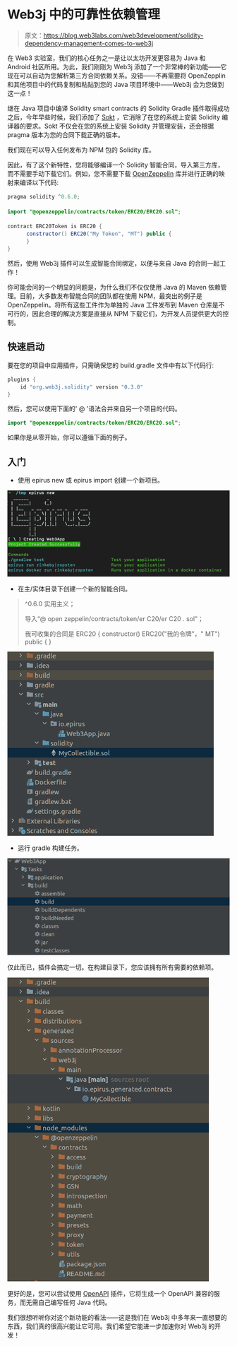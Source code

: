 # Web3j 中的可靠性依赖管理

> 原文：<https://blog.web3labs.com/web3development/solidity-dependency-management-comes-to-web3j>

在 Web3 实验室，我们的核心任务之一是让以太坊开发更容易为 Java 和 Android 社区所用。为此，我们刚刚为 Web3j 添加了一个非常棒的新功能——它现在可以自动为您解析第三方合同依赖关系。没错——不再需要将 OpenZepplin 和其他项目中的代码复制和粘贴到您的 Java 项目环境中——Web3j 会为您做到这一点！

继在 Java 项目中编译 Solidity smart contracts 的 Solidity Gradle 插件取得成功之后，今年早些时候，我们添加了 [Sokt](http://docs.web3j.io/web3j_sokt/) ，它消除了在您的系统上安装 Solidity 编译器的要求。Sokt 不仅会在您的系统上安装 Solidity 并管理安装，还会根据 pragma 版本为您的合同下载正确的版本。

我们现在可以导入任何发布为 NPM 包的 Solidity 库。

因此，有了这个新特性，您将能够编译一个 Solidity 智能合同，导入第三方库，而不需要手动下载它们。例如，您不需要下载 [OpenZeppelin](https://github.com/OpenZeppelin/openzeppelin-contracts) 库并进行正确的映射来编译以下代码:

```java
pragma solidity ^0.6.0;

import "@openzeppelin/contracts/token/ERC20/ERC20.sol";

contract ERC20Token is ERC20 {
      constructor() ERC20("My Token", "MT") public {
      }
}
```

然后，使用 Web3j 插件可以生成智能合同绑定，以便与来自 Java 的合同一起工作！

你可能会问的一个明显的问题是，为什么我们不仅仅使用 Java 的 Maven 依赖管理。目前，大多数发布智能合同的团队都在使用 NPM，最突出的例子是 OpenZeppelin。将所有这些工件作为单独的 Java 工件发布到 Maven 仓库是不可行的，因此合理的解决方案是直接从 NPM 下载它们，为开发人员提供更大的控制。

## 快速启动

要在您的项目中应用插件，只需确保您的 build.gradle 文件中有以下代码行:

```java
plugins {
    id "org.web3j.solidity" version "0.3.0"
}
```

然后，您可以使用下面的' @ '语法合并来自另一个项目的代码。

```java
import "@openzeppelin/contracts/token/ERC20/ERC20.sol";
```

如果你是从零开始，你可以遵循下面的例子。

## **入门**

*   使用 epirus new 或 epirus import 创建一个新项目。

![Create a new project using epirus](img/3a158e7a661de567175d97622d363771.png)

*   在主/实体目录下创建一个新的智能合同。

> ^0.6.0 实用主义；
> 
> 导入“@ open zeppelin/contracts/token/er C20/er C20 . sol”；
> 
> 我可收集的合同是 ERC20 {
> constructor() ERC20("我的令牌"，" MT") public {
> }

![Create a new smart contract ](img/2b9ba29bcd208e2aa93a8c0b7018e942.png)

*   运行 gradle 构建任务。

![Gradle Build Task](img/77dd419b52503917cf6363b8ff86ab42.png)

仅此而已，插件会搞定一切。在构建目录下，您应该拥有所有需要的依赖项。

![Dependencies under the build directory](img/3ad4b7dc2eda00818979fdb0b0baf413.png)

更好的是，您可以尝试使用 [OpenAPI](https://github.com/web3j/web3j-openapi-gradle-plugin) 插件，它将生成一个 OpenAPI 兼容的服务，而无需自己编写任何 Java 代码。

我们很想听听你对这个新功能的看法——这是我们在 Web3j 中多年来一直想要的东西，我们真的很高兴能让它可用。我们希望它能进一步加速你对 Web3j 的开发！